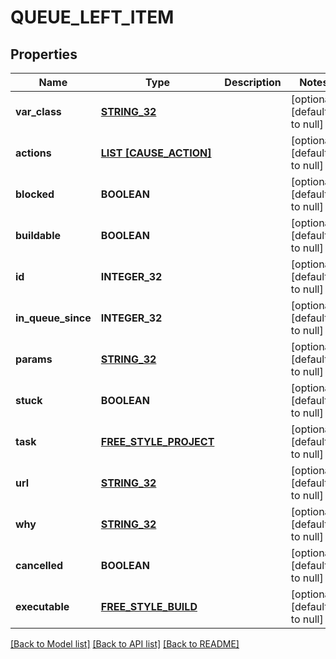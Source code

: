 # QUEUE_LEFT_ITEM

## Properties
Name | Type | Description | Notes
------------ | ------------- | ------------- | -------------
**var_class** | [**STRING_32**](STRING_32.md) |  | [optional] [default to null]
**actions** | [**LIST [CAUSE_ACTION]**](CauseAction.md) |  | [optional] [default to null]
**blocked** | **BOOLEAN** |  | [optional] [default to null]
**buildable** | **BOOLEAN** |  | [optional] [default to null]
**id** | **INTEGER_32** |  | [optional] [default to null]
**in_queue_since** | **INTEGER_32** |  | [optional] [default to null]
**params** | [**STRING_32**](STRING_32.md) |  | [optional] [default to null]
**stuck** | **BOOLEAN** |  | [optional] [default to null]
**task** | [**FREE_STYLE_PROJECT**](FreeStyleProject.md) |  | [optional] [default to null]
**url** | [**STRING_32**](STRING_32.md) |  | [optional] [default to null]
**why** | [**STRING_32**](STRING_32.md) |  | [optional] [default to null]
**cancelled** | **BOOLEAN** |  | [optional] [default to null]
**executable** | [**FREE_STYLE_BUILD**](FreeStyleBuild.md) |  | [optional] [default to null]

[[Back to Model list]](../README.md#documentation-for-models) [[Back to API list]](../README.md#documentation-for-api-endpoints) [[Back to README]](../README.md)


